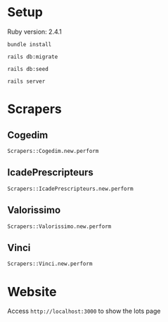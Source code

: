 # Setup
Ruby version: 2.4.1

```
bundle install

rails db:migrate

rails db:seed

rails server
```

# Scrapers

## Cogedim

`Scrapers::Cogedim.new.perform`

## IcadePrescripteurs

`Scrapers::IcadePrescripteurs.new.perform`

## Valorissimo

`Scrapers::Valorissimo.new.perform`

## Vinci

`Scrapers::Vinci.new.perform`

# Website

Access `http://localhost:3000` to show the lots page
